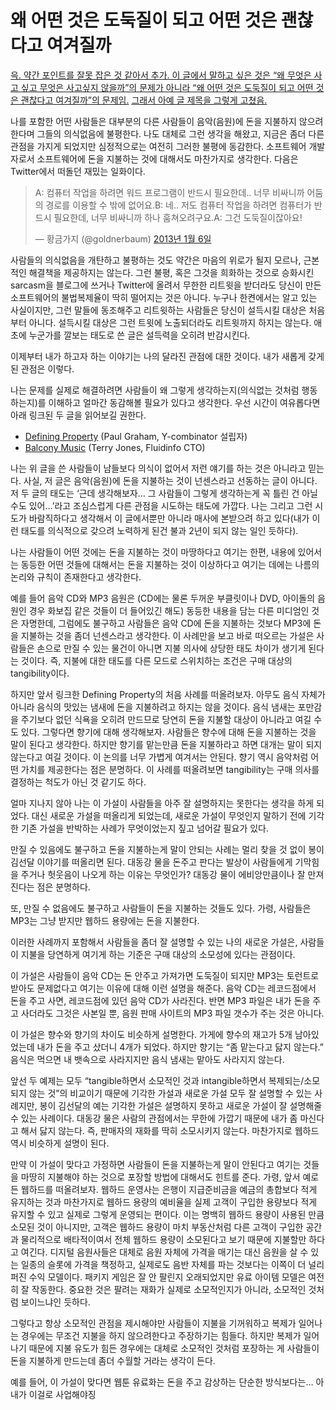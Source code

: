 왜 어떤 것은 도둑질이 되고 어떤 것은 괜찮다고 여겨질까
======================================================

<ins>윽. 약간 포인트를 잘못 잡은 것 같아서 추가. 이 글에서 말하고 싶은 것은 “왜 무엇은 사고 싶고 무엇은 사고싶지 않을까”의 문제가 아니라 “왜 어떤 것은 도둑질이 되고 어떤 것은 괜찮다고 여겨질까”의 문제임.</ins> <ins datetime="2013-01-19T20:23:41+09:00">그래서 아예 글 제목을 그렇게 고쳤음.</ins>

나를 포함한 어떤 사람들은 대부분의 다른 사람들이 음악(음원)에 돈을 지불하지 않으려 한다며 그들의 의식없음에 불평한다. 나도 대체로 그런 생각을 해왔고, 지금은 좀더 다른 관점을 가지게 되었지만 심정적으로는 여전히 그러한 불평에 동감한다. 소프트웨어 개발자로서 소프트웨어에 돈을 지불하는 것에 대해서도 마찬가지로 생각한다. 다음은 Twitter에서 떠돌던 재밌는 일화이다.

<blockquote class="twitter-tweet" lang="ko"><p>A: 컴퓨터 작업을 하려면 워드 프로그램이 반드시 필요한데.. 너무 비싸니까 어둠의 경로를 이용할 수 밖에 없어요.B: 네.. 저도 컴퓨터 작업을 하려면 컴퓨터가 반드시 필요한데, 너무 비싸니까 하나 훔쳐오려구요.A: 그건 도둑질이잖아요!</p>&mdash; 황금가지 (@goldnerbaum) <a href="https://twitter.com/goldnerbaum/status/287736812611448833" data-datetime="2013-01-06T01:46:16+00:00">2013년 1월 6일</a></blockquote>
<script async src="//platform.twitter.com/widgets.js" charset="utf-8"></script>

사람들의 의식없음을 개탄하고 불평하는 것도 약간은 마음의 위로가 될지 모르나, 근본적인 해결책을 제공하지는 않는다. 그런 불평, 혹은 그것을 희화하는 것으로 승화시킨 sarcasm을 블로그에 쓰거나 Twitter에 올려서 무한한 리트윗을 받더라도 당신이 만든 소프트웨어의 불법복제율이 딱히 떨어지는 것은 아니다. 누구나 한켠에서는 알고 있는 사실이지만, 그런 말들에 동조해주고 리트윗하는 사람들은 당신이 설득시킬 대상은 처음부터 아니다. 설득시킬 대상은 그런 트윗에 노출되더라도 리트윗까지 하지는 않는다. 애초에 누군가를 깔보는 태도로 쓴 글은 설득력을 오히려 반감시킨다.

이제부터 내가 하고자 하는 이야기는 나의 달라진 관점에 대한 것이다. 내가 새롭게 갖게 된 관점은 이렇다.

나는 문제를 실제로 해결하려면 사람들이 왜 그렇게 생각하는지(의식없는 것처럼 행동하는지)를 이해하고 얼마간 동감해볼 필요가 있다고 생각한다. 우선 시간이 여유롭다면 아래 링크된 두 글을 읽어보길 권한다.

- [Defining Property][1] (Paul Graham, Y-combinator 설립자)
- [Balcony Music][2] (Terry Jones, Fluidinfo CTO)

나는 위 글을 쓴 사람들이 남들보다 의식이 없어서 저런 얘기를 하는 것은 아니라고 믿는다. 사실, 저 글은 음악(음원)에 돈을 지불하는 것이 넌센스라고 선동하는 글이 아니다. 저 두 글의 태도는 ‘근데 생각해보자… 그 사람들이 그렇게 생각하는게 꼭 틀린 건 아닐 수도 있어…’라고 조심스럽게 다른 관점을 시도하는 태도에 가깝다. 나는 그리고 그런 시도가 바람직하다고 생각해서 이 글에서뿐만 아니라 매사에 본받으려 하고 있다(내가 이런 태도를 의식적으로 갖으려 노력하게 된건 불과 2년이 되지 않는 일인 듯하다).

나는 사람들이 어떤 것에는 돈을 지불하는 것이 마땅하다고 여기는 한편, 내용에 있어서는 동등한 어떤 것들에 대해서는 돈을 지불하는 것이 이상하다고 여기는 데에는 나름의 논리와 규칙이 존재한다고 생각한다.

예를 들어 음악 CD와 MP3 음원은 (CD에는 물론 두꺼운 부클릿이나 DVD, 아이돌의 음원인 경우 화보집 같은 것들이 더 들어있긴 해도) 동등한 내용을 담는 다른 미디엄인 것은 자명한데, 그럼에도 불구하고 사람들은 음악 CD에 돈을 지불하는 것보다 MP3에 돈을 지불하는 것을 좀더 넌센스라고 생각한다. 이 사례만을 보고 바로 떠오르는 가설은 사람들은 손으로 만질 수 있는 물건이 아니면 지불 의사에 상당한 태도 차이가 생기게 된다는 것이다. 즉, 지불에 대한 태도를 다른 모드로 스위치하는 조건은 구매 대상의 tangibility이다.

하지만 앞서 링크한 Defining Property의 처음 사례를 떠올려보자. 아무도 음식 자체가 아니라 음식의 맛있는 냄새에 돈을 지불하려고 하지는 않을 것이다. 음식 냄새는 포만감을 주기보다 없던 식욕을 오히려 만드므로 당연히 돈을 지불할 대상이 아니라고 여길 수도 있다. 그렇다면 향기에 대해 생각해보자. 사람들은 향수에 대해 돈을 지불하는 것을 말이 된다고 생각한다. 하지만 향기를 맡는만큼 돈을 지불하라고 하면 대개는 말이 되지 않는다고 여길 것이다. 이 논의를 너무 가볍게 여겨서는 안된다. 향기 역시 음악처럼 어떤 가치를 제공한다는 점은 분명하다. 이 사례를 떠올려보면 tangibility는 구매 의사를 결정하는 척도가 아닌 것 같기도 하다.

얼마 지나지 않아 나는 이 가설이 사람들을 아주 잘 설명하지는 못한다는 생각을 하게 되었다. 대신 새로운 가설을 떠올리게 되었는데, 새로운 가설이 무엇인지 말하기 전에 기각한 기존 가설을 반박하는 사례가 무엇이었는지 짚고 넘어갈 필요가 있다.

만질 수 있음에도 불구하고 돈을 지불하는게 말이 안되는 사례는 멀리 찾을 것 없이 봉이 김선달 이야기를 떠올리면 된다. 대동강 물을 돈주고 판다는 발상이 사람들에게 기막힘을 주거나 헛웃음이 나오게 하는 이유는 무엇인가? 대동강 물이 에비앙만큼이나 잘 만져진다는 점은 분명하다.

또, 만질 수 없음에도 불구하고 사람들이 돈을 지불하는 것들도 있다. 가령, 사람들은 MP3는 그냥 받지만 웹하드 용량에는 돈을 지불한다.

이러한 사례까지 포함해서 사람들을 좀더 잘 설명할 수 있는 나의 새로운 가설은, 사람들이 지불을 당연하게 여기게 하는 기준은 구매 대상의 소모성에 있다는 관점이다.

이 가설은 사람들이 음악 CD는 돈 안주고 가져가면 도둑질이 되지만 MP3는 토런트로 받아도 문제없다고 여기는 이유에 대해 이런 설명을 해준다. 음악 CD는 레코드점에서 돈을 주고 사면, 레코드점에 있던 음악 CD가 사라진다. 반면 MP3 파일은 내가 돈을 주고 사더라도 그것은 사본일 뿐, 음원 판매 사이트의 MP3 파일 갯수가 주는 것은 아니다.

이 가설은 향수와 향기의 차이도 비슷하게 설명한다. 가게에 향수의 재고가 5개 남아있었는데 내가 돈을 주고 샀더니 4개가 되었다. 하지만 향기는 “좀 맡는다고 닳지 않는다.” 음식은 먹으면 내 뱃속으로 사라지지만 음식 냄새는 맡아도 사라지지 않는다.

앞선 두 예제는 모두 “tangible하면서 소모적인 것과 intangible하면서 복제되는/소모되지 않는 것”의 비교이기 때문에 기각한 가설과 새로운 가설 모두 잘 설명할 수 있는 사례지만, 봉이 김선달의 예는 기각한 가설은 설명하지 못하고 새로운 가설이 잘 설명해줄 수 있는 사례이다. 대동강 물은 사람의 관점에서는 무한에 가깝기 때문에 내가 좀 마신다고 해서 닳지 않는다. 즉, 판매자의 재화를 딱히 소모시키지 않는다. 마찬가지로 웹하드 역시 비슷하게 설명이 된다.

만약 이 가설이 맞다고 가정하면 사람들이 돈을 지불하는게 말이 안된다고 여기는 것들을 마땅히 지불해야 하는 것으로 포장할 방법에 대해서도 힌트를 준다. 가령, 앞서 예로 든 웹하드를 떠올려보자. 웹하드 운영사는 은행이 지급준비금을 예금의 총합보다 적게 유지하는 것과 마찬가지로 웹하드 용량의 예비율을 실제 고객이 구입한 용량보다 적게 유지할 수 있고 실제로 그렇게 운영되는 편이다. 이는 명백히 웹하드 용량이 사용된 만큼 소모된 것이 아니지만, 고객은 웹하드 용량이 마치 부동산처럼 다른 고객이 구입한 공간과 물리적으로 배타적이여서 전체 웹하드 용량이 소모된다고 보기 때문에 지불할만 하다고 여긴다. 디지털 음원사들은 대체로 음원 자체에 가격을 매기는 대신 음원을 살 수 있는 일종의 슬롯에 가격을 책정하고, 실제로도 음반 자체를 파는 것보다는 이쪽이 더 널리 퍼진 수익 모델이다. 패키지 게임은 잘 안 팔린지 오래되었지만 유료 아이템 모델은 여전히 잘 작동한다. 중요한 것은 팔려는 재화가 실제로 소모적인지가 아니라, 소모적인 것처럼 보이느냐인 듯하다.

그렇다고 항상 소모적인 관점을 제시해야만 사람들이 지불을 기꺼워하고 복제가 일어나는 경우에는 무조건 지불을 하지 않으려한다고 주장하기는 힘들다. 하지만 복제가 일어나기 때문에 지불 유도가 힘든 경우에는 대체로 소모적인 것처럼 포장하는 게 사람들이 돈을 지불하게 만드는데 좀더 수월할 거라는 생각이 든다.

예를 들어, 이 가설이 맞다면 웹툰 유료화는 돈을 주고 감상하는 단순한 방식보다는… 아 내가 이걸로 사업해야징

[1]: http://www.paulgraham.com/property.html
[2]: http://blogs.fluidinfo.com/terry/2009/05/06/balcony-music/
